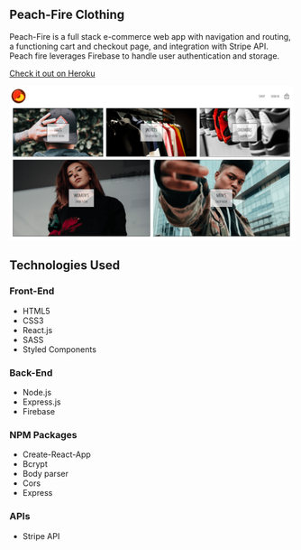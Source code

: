 ## Peach-Fire Clothing
Peach-Fire is a full stack e-commerce web app with navigation and routing, a functioning cart and checkout page, and integration with Stripe API. Peach fire leverages Firebase to handle user authentication and storage.

<a href="https://peach-live.herokuapp.com/">Check it out on Heroku</a>

![picture of the app](https://github.com/kpolgar/peach-fire-clothing/blob/master/peach-fire.png)

## Technologies Used
### Front-End
* HTML5
* CSS3
* React.js
* SASS
* Styled Components

### Back-End
* Node.js
* Express.js
* Firebase


### NPM Packages
* Create-React-App
* Bcrypt
* Body parser
* Cors
* Express

### APIs
* Stripe API
